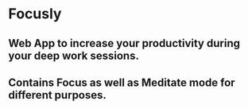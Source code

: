 # Focusly

##  Web App to increase your productivity during your deep work sessions.
##  Contains Focus as well as Meditate mode for different purposes.


